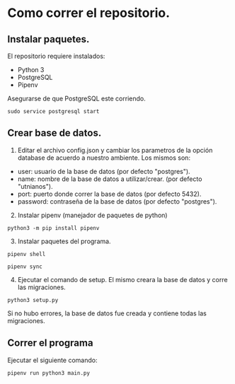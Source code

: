# Como correr el repositorio.

## Instalar paquetes.

El repositorio requiere instalados:

 - Python 3
 - PostgreSQL
 - Pipenv

 Asegurarse de que PostgreSQL este corriendo.

 ```
 sudo service postgresql start
 ```


## Crear base de datos.

1) Editar el archivo config.json y cambiar los parametros de la opción database de acuerdo a nuestro ambiente. Los mismos son:

- user: usuario de la base de datos (por defecto "postgres").
- name: nombre de la base de datos a utilizar/crear. (por defecto "utnianos").
- port: puerto donde correr la base de datos (por defecto 5432).
- password: contraseña de la base de datos (por defecto "postgres").



2) Instalar pipenv (manejador de paquetes de python)

```
python3 -m pip install pipenv
```

3) Instalar paquetes del programa.

```
pipenv shell
```

```
pipenv sync
```

4) Ejecutar el comando de setup. El mismo creara la base de datos y corre las migraciones.

```
python3 setup.py
```

Si no hubo errores, la base de datos fue creada y contiene todas las migraciones.

## Correr el programa

Ejecutar el siguiente comando:

```
pipenv run python3 main.py
```
